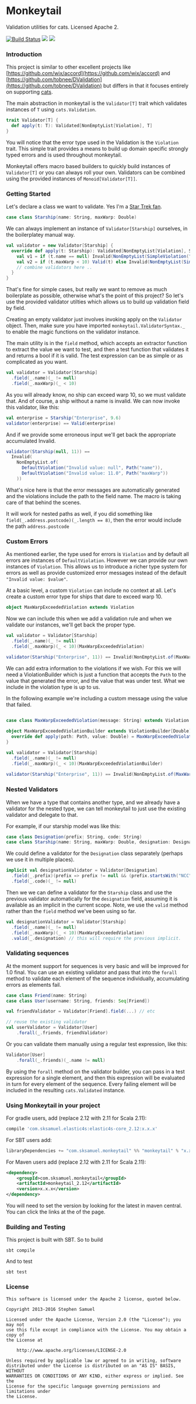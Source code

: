 Monkeytail
=========================

Validation utilities for cats. Licensed Apache 2.

[![Build Status](https://travis-ci.org/sksamuel/monkeytail.png?branch=master)](https://travis-ci.org/sksamuel/monkeytail)
[<img src="https://img.shields.io/maven-central/v/com.sksamuel.monkeytail/monkeytail_2.11.svg?label=latest%20release%20for%202.11"/>](http://search.maven.org/#search%7Cga%7C1%7Ca%3A%22monkeytail_2.11%22)
[<img src="https://img.shields.io/maven-central/v/com.sksamuel.monkeytail/monkeytail_2.12.svg?label=latest%20release%20for%202.12"/>](http://search.maven.org/#search%7Cga%7C1%7Ca%3A%22monkeytail_2.12%22)

### Introduction

This project is similar to other excellent projects like [https://github.com/wix/accord](https://github.com/wix/accord) and [https://github.com/tobnee/DValidation](https://github.com/tobnee/DValidation) 
but differs in that it focuses entirely on supporting [cats](https://typelevel.org/cats).

The main abstraction in monkeytail is the `Validator[T]` trait which validates instances of `T` using `cats.Validation`.

```scala
trait Validator[T] {
  def apply(t: T): Validated[NonEmptyList[Violation], T]
}
```

You will notice that the error type used in the Validation is the `Violation` trait. This simple trait provides a means
to build up domain specific strongly typed errors and is used throughout monkeytail.

Monkeytail offers macro based builders to quickly build instances of `Validator[T]` or you can always roll your own. 
Validators can be combined using the provided instances of `Monoid[Validator[T]]`.

### Getting Started

Let's declare a class we want to validate. Yes I'm a [Star Trek fan](http://memory-alpha.wikia.com/wiki/Star_Trek:_Discovery).

```scala
case class Starship(name: String, maxWarp: Double)
```

We can always implement an instance of `Validator[Starship]` ourselves, in the boilerplatey manual way.

```scala
val validator = new Validator[Starship] { 
  override def apply(t: Starship): Validated[NonEmptyList[Violation], Starship] = {
    val v1 = if (t.name == null) Invalid(NonEmptyList(SimpleViolation("Name cannot be null"))) else Valid(t)
    val v2 = if (t.maxWarp < 10) Valid(t) else Invalid(NonEmptyList(SimpleViolation("Exceeded max warp"))) 
    // combine validators here ..
  }
}
```

That's fine for simple cases, but really we want to remove as much boilerplate as possible, otherwise what's
the point of this project? So let's use the provided validator utilties which allows us to build up validation field by field.

Creating an empty validator just involves invoking apply on the `Validator` object. Then, make sure you have imported `monkeytail.ValidatorSyntax._` to enable the magic functions on the validator instance.

The main utility is in the `field` method, which accepts an extractor function to extract
the value we want to test, and then a test function that validates it and returns a bool if it is valid. 
The test expression can be as simple or as complicated as you want.

```scala
val validator = Validator[Starship]
  .field(_.name)(_ != null)
  .field(_.maxWarp)(_ < 10)
```

As you will already know, no ship can exceed warp 10, so we must validate that. 
And of course, a ship without a name is invalid. We can now invoke this validator, like this:

```scala
val enterprise = Starship("Enterprise", 9.6) 
validator(enterprise) == Valid(enterprise)
```

And if we provide some erroneous input we'll get back the appropriate accumulated Invalid.

```scala
validator(Starship(null, 11)) == 
  Invalid(
    NonEmptyList.of(
      DefaultViolation("Invalid value: null", Path("name")), 
      DefaultViolation("Invalid value: 11.0", Path("maxWarp"))
    ))
```

What's nice here is that the error messages are automatically generated and the violations include the path
to the field name. The macro is taking care of that behind the scenes.

It will work for nested paths as well, if you did something like `field(_.address.postcode)(_.length == 8)`, then the
error would include the path `address.postcode`

### Custom Errors

As mentioned earlier, the type used for errors is `Violation` and by default all errors are instances of `DefaultViolation`.
However we can provide our own instances of `Violation`.
This allows us to introduce a richer type system for errors as well as provide customized error messages
instead of the default `"Invalid value: $value"`.

At a basic level, a custom `Violation` can include no context at all.
Let's create a custom error type for ships that dare to exceed warp 10.

```scala
object MaxWarpExceededViolation extends Violation
```

Now we can include this when we add a validation rule and when we validate our instances, we'll get back the
proper type.

```scala
val validator = Validator[Starship]
  .field(_.name)(_ != null)
  .field(_.maxWarp)(_ < 10)(MaxWarpExceededViolation)
  
validator(Starship("Enterprise", 11)) == Invalid(NonEmptyList.of(MaxWarpExceededViolation))
```

We can add extra information to the violations if we wish. 
For this we will need a ViolationBuilder which is just a function that accepts the `Path` to the value
that generated the error, and the value that was under test. What we include in the violation type is up to us.
 
In the following example we're including a custom message using the value that failed. 

```scala

case class MaxWarpExceededViolation(message: String) extends Violation

object MaxWarpExceededViolationBuilder extends ViolationBuilder[Double] {
  override def apply(path: Path, value: Double) = MaxWarpExceededViolation(s"Max warp exceeded, was $value")
}

val validator = Validator[Starship]
  .field(_.name)(_ != null)
  .field(_.maxWarp)(_ < 10)(MaxWarpExceededViolationBuilder)
  
validator(Starship("Enterprise", 11)) == Invalid(NonEmptyList.of(MaxWarpExceededViolation("Max warp exceeded, was 11.0")))
```

### Nested Validators

When we have a type that contains another type, and we already have a validator for the nested type,
we can tell monkeytail to just use the existing validator and delegate to that.

For example, if our starship model was like this:

```scala
case class Designation(prefix: String, code: String)
case class Starship(name: String, maxWarp: Double, designation: Designation)
```

We could define a validator for the `Designation` class separately (perhaps we use it in multiple places).

```scala
implicit val designationValidator = Validator[Designation]
  .field(_.prefix)(prefix => prefix != null && (prefix.startsWith("NCC") || prefix.startsWith("NX"))
  .field(_.code)(_ != null)
```

Then we we can define a validator for the `Starship` class and use the previous validator automatically
for the `designation` field, assuming it is available as an implicit in the current scope. Note, we use
the `valid` method rather than the `field` method we've been using so far.

```scala
val designationValidator = Validator[Starship]
  .field(_.name)(_ != null)
  .field(_.maxWarp)(_ < 10)(MaxWarpExceededViolation)
  .valid(_.designation) // this will require the previous implicit.
```

### Validating sequences

At the moment support for sequences is very basic and will be improved for 1.0 final.
You can use an existing validator and pass that into the `forall` method to validate each
element of the sequence individually, accumulating errors as elements fail.

```scala
case class Friend(name: String)
case class User(username: String, friends: Seq[Friend])

val friendValidator = Validator[Friend].field(...) // etc

// reuse the existing validator
val userValidator = Validator[User]
    .forall(_.friends, friendValidator) 
```
Or you can validate them manually using a regular test expression, like this:

```scala
Validator[User]
    .forall(_.friends)(_.name != null)
```

By using the `forall` method on the validator builder, you can pass in a test expression for a single element, 
and then this expression will be evaluated in turn for every element of the sequence. Every failing element
will be included in the resulting `cats.Validated` instance.

### Using Monkeytail in your project

For gradle users, add (replace 2.12 with 2.11 for Scala 2.11):

```groovy
compile 'com.sksamuel.elastic4s:elastic4s-core_2.12:x.x.x'
```

For SBT users add:

```scala
libraryDependencies += "com.sksamuel.monkeytail" %% "monkeytail" % "x.x.x"
```

For Maven users add (replace 2.12 with 2.11 for Scala 2.11):

```xml
<dependency>
    <groupId>com.sksamuel.monkeytail</groupId>
    <artifactId>monkeytail_2.12</artifactId>
    <version>x.x.x</version>
</dependency>
```

You will need to set the version by looking for the latest in maven central. You can click the links at the of the page.

### Building and Testing

This project is built with SBT. So to build
```
sbt compile
```

And to test
```
sbt test
```

### License
```
This software is licensed under the Apache 2 license, quoted below.

Copyright 2013-2016 Stephen Samuel

Licensed under the Apache License, Version 2.0 (the "License"); you may not
use this file except in compliance with the License. You may obtain a copy of
the License at

    http://www.apache.org/licenses/LICENSE-2.0

Unless required by applicable law or agreed to in writing, software
distributed under the License is distributed on an "AS IS" BASIS, WITHOUT
WARRANTIES OR CONDITIONS OF ANY KIND, either express or implied. See the
License for the specific language governing permissions and limitations under
the License.
```
